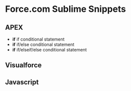 # Force.com Sublime Snippets

## APEX

* **if** if conditional statement
* **if** if/else conditional statement
* **if** if/elseif/else conditional statement

## Visualforce

## Javascript


